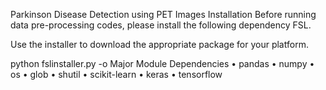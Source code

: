 Parkinson Disease Detection using PET Images
Installation
Before running data pre-processing codes, please install the following dependency FSL.

Use the installer to download the appropriate package for your platform.

python fslinstaller.py -o
Major Module Dependencies
•	pandas
•	numpy
•	os
•	glob
•	shutil
•	scikit-learn
•	keras
•	tensorflow
